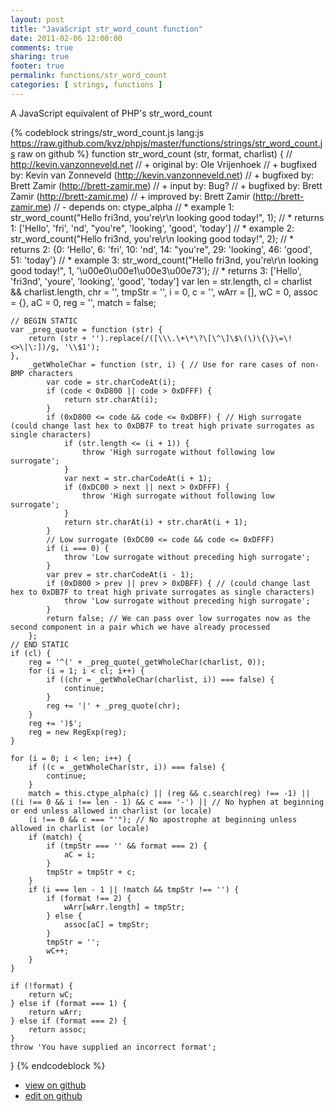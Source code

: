 ```yaml
---
layout: post
title: "JavaScript str_word_count function"
date: 2011-02-06 12:00:00
comments: true
sharing: true
footer: true
permalink: functions/str_word_count
categories: [ strings, functions ]
---
```

A JavaScript equivalent of PHP's str_word_count
<!-- more -->
{% codeblock strings/str_word_count.js lang:js https://raw.github.com/kvz/phpjs/master/functions/strings/str_word_count.js raw on github %}
function str_word_count (str, format, charlist) {
    // http://kevin.vanzonneveld.net
    // +   original by: Ole Vrijenhoek
    // +   bugfixed by: Kevin van Zonneveld (http://kevin.vanzonneveld.net)
    // +   bugfixed by: Brett Zamir (http://brett-zamir.me)
    // +   input by: Bug?
    // +   bugfixed by: Brett Zamir (http://brett-zamir.me)
    // +   improved by: Brett Zamir (http://brett-zamir.me)
    // -   depends on: ctype_alpha
    // *     example 1: str_word_count("Hello fri3nd, you're\r\n       looking          good today!", 1);
    // *     returns 1: ['Hello', 'fri', 'nd', "you're", 'looking', 'good', 'today']
    // *     example 2: str_word_count("Hello fri3nd, you're\r\n       looking          good today!", 2);
    // *     returns 2: {0: 'Hello', 6: 'fri', 10: 'nd', 14: "you're", 29: 'looking', 46: 'good', 51: 'today'}
    // *     example 3: str_word_count("Hello fri3nd, you're\r\n       looking          good today!", 1, '\u00e0\u00e1\u00e3\u00e73');
    // *     returns 3: ['Hello', 'fri3nd', 'youre', 'looking', 'good', 'today']
    var len = str.length,
        cl = charlist && charlist.length,
        chr = '',
        tmpStr = '',
        i = 0,
        c = '',
        wArr = [],
        wC = 0,
        assoc = {},
        aC = 0,
        reg = '',
        match = false;

    // BEGIN STATIC
    var _preg_quote = function (str) {
        return (str + '').replace(/([\\\.\+\*\?\[\^\]\$\(\)\{\}\=\!<>\|\:])/g, '\\$1');
    },
        _getWholeChar = function (str, i) { // Use for rare cases of non-BMP characters
            var code = str.charCodeAt(i);
            if (code < 0xD800 || code > 0xDFFF) {
                return str.charAt(i);
            }
            if (0xD800 <= code && code <= 0xDBFF) { // High surrogate (could change last hex to 0xDB7F to treat high private surrogates as single characters)
                if (str.length <= (i + 1)) {
                    throw 'High surrogate without following low surrogate';
                }
                var next = str.charCodeAt(i + 1);
                if (0xDC00 > next || next > 0xDFFF) {
                    throw 'High surrogate without following low surrogate';
                }
                return str.charAt(i) + str.charAt(i + 1);
            }
            // Low surrogate (0xDC00 <= code && code <= 0xDFFF)
            if (i === 0) {
                throw 'Low surrogate without preceding high surrogate';
            }
            var prev = str.charCodeAt(i - 1);
            if (0xD800 > prev || prev > 0xDBFF) { // (could change last hex to 0xDB7F to treat high private surrogates as single characters)
                throw 'Low surrogate without preceding high surrogate';
            }
            return false; // We can pass over low surrogates now as the second component in a pair which we have already processed
        };
    // END STATIC
    if (cl) {
        reg = '^(' + _preg_quote(_getWholeChar(charlist, 0));
        for (i = 1; i < cl; i++) {
            if ((chr = _getWholeChar(charlist, i)) === false) {
                continue;
            }
            reg += '|' + _preg_quote(chr);
        }
        reg += ')$';
        reg = new RegExp(reg);
    }

    for (i = 0; i < len; i++) {
        if ((c = _getWholeChar(str, i)) === false) {
            continue;
        }
        match = this.ctype_alpha(c) || (reg && c.search(reg) !== -1) || ((i !== 0 && i !== len - 1) && c === '-') || // No hyphen at beginning or end unless allowed in charlist (or locale)
        (i !== 0 && c === "'"); // No apostrophe at beginning unless allowed in charlist (or locale)
        if (match) {
            if (tmpStr === '' && format === 2) {
                aC = i;
            }
            tmpStr = tmpStr + c;
        }
        if (i === len - 1 || !match && tmpStr !== '') {
            if (format !== 2) {
                wArr[wArr.length] = tmpStr;
            } else {
                assoc[aC] = tmpStr;
            }
            tmpStr = '';
            wC++;
        }
    }

    if (!format) {
        return wC;
    } else if (format === 1) {
        return wArr;
    } else if (format === 2) {
        return assoc;
    }
    throw 'You have supplied an incorrect format';
}
{% endcodeblock %}
<ul>
 <li><a href="https://github.com/kvz/phpjs/blob/master/functions/strings/str_word_count.js">view on github</a></li>
 <li><a href="https://github.com/kvz/phpjs/edit/master/functions/strings/str_word_count.js">edit on github</a></li>
</ul>

